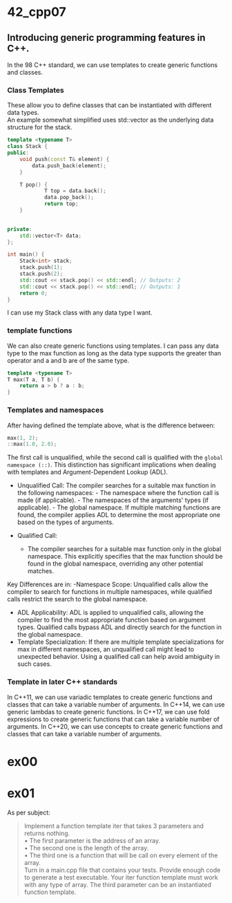 # 42_cpp07

## Introducing generic programming features in C++.
In the 98 C++ standard, we can use templates to create generic functions and classes.  

### Class Templates 
These allow you to define classes that can be instantiated with different data types.  
An example somewhat simplified uses std::vector as the underlying data structure for the stack.
```cpp		
template <typename T>
class Stack {
public:
    void push(const T& element) {
        data.push_back(element);
    }

    T pop() {
            T top = data.back();
            data.pop_back();
            return top;
	}
    

private:
    std::vector<T> data;
};

int main() {
    Stack<int> stack;
    stack.push(1);
    stack.push(2);
    std::cout << stack.pop() << std::endl; // Outputs: 2
    std::cout << stack.pop() << std::endl; // Outputs: 1
    return 0;
}
```
I can use my Stack class with any data type I want.  

### template functions
We can also create generic functions using templates. I can pass any data type to the max function as long as the data type supports the greater than operator and a and b are of the same type.
```cpp
template <typename T>
T max(T a, T b) {
	return a > b ? a : b;
}
```

### Templates and namespaces
After having defined the template above, what is the difference between:

```cpp
max(1, 2);
::max(1.0, 2.0);
```

The first call is unqualified, while the second call is qualified with the `global namespace (::)`. This distinction has significant implications when dealing with templates and Argument-Dependent Lookup (ADL).

- Unqualified Call: The compiler searches for a suitable max function in the following namespaces:
        - The namespace where the function call is made (if applicable).
        - The namespaces of the arguments' types (if applicable).
        - The global namespace. If multiple matching functions are found, the compiler applies ADL to determine the most appropriate one based on the types of arguments.

- Qualified Call:
    - The compiler searches for a suitable max function only in the global namespace.
    This explicitly specifies that the max function should be found in the global namespace, overriding any other potential matches.

Key Differences are in: 
 -Namespace Scope: Unqualified calls allow the compiler to search for functions in multiple namespaces, while qualified calls restrict the search to the global namespace.
- ADL Applicability: ADL is applied to unqualified calls, allowing the compiler to find the most appropriate function based on argument types. Qualified calls bypass ADL and directly search for the function in the global namespace.
- Template Specialization: If there are multiple template specializations for max in different namespaces, an unqualified call might lead to unexpected behavior. Using a qualified call can help avoid ambiguity in such cases.


### Template in later C++ standards
In C++11, we can use variadic templates to create generic functions and classes that can take a variable number of arguments. In C++14, we can use generic lambdas to create generic functions. In C++17, we can use fold expressions to create generic functions that can take a variable number of arguments. In C++20, we can use concepts to create generic functions and classes that can take a variable number of arguments.


# ex00

# ex01
As per subject:
> Implement a function template iter that takes 3 parameters and returns nothing.  
	• The first parameter is the address of an array.  
	• The second one is the length of the array.  
	• The third one is a function that will be call on every element of the array.  
Turn in a main.cpp file that contains your tests. Provide enough code to generate a
test executable.
Your iter function template must work with any type of array. The third parameter
can be an instantiated function template.